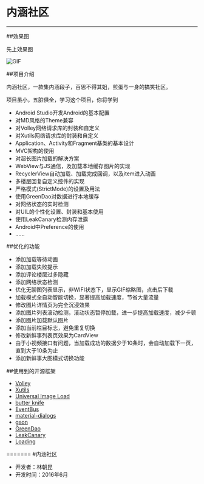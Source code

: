# 内涵社区

---

##效果图

先上效果图

![GIF](https://coding.net/u/chaokun/p/NeiHanSheQu/git/blob/chaokun/images/neihanshequ.gif)

##项目介绍

内涵社区，一款集内涵段子，百思不得其姐，煎蛋与一身的搞笑社区。

项目虽小，五脏俱全，学习这个项目，你将学到

- Android Studio开发Android的基本配置
- 对MD风格的Theme兼容
- 对Volley网络请求库的封装和自定义
- 对Xutils网络请求库的封装和自定义
- Application、Activity和Fragment基类的基本设计
- MVC架构的使用
- 对超长图片加载的解决方案
- WebView与JS通信，及加载本地缓存图片的实现
- RecyclerView自动加载、加载完成回调，以及item进入动画
- 多楼层回复自定义控件的实现
- 严格模式(StrictMode)的设置及用法
- 使用GreenDao对数据进行本地缓存
- 对网络状态的实时检测
- 对UIL的个性化设置、封装和基本使用
- 使用LeakCanary检测内存泄露
- Android中Preference的使用
- ......


##优化的功能

- 添加加载等待动画
- 添加加载失败提示
- 添加评论楼层过多隐藏
- 添加网络状态检测
- 优化无聊图列表显示，非WIFI状态下，显示GIF缩略图，点击后下载
- 加载模式全自动智能切换，显著提高加载速度，节省大量流量
- 修改图片详情页为完全沉浸效果
- 添加图片列表滚动检测，滚动状态暂停加载，进一步提高加载速度，减少卡顿
- 添加图片加载默认图片
- 添加当前栏目标志，避免重复切换
- 修改新鲜事列表页效果为CardView
- 由于小视频接口有问题，当加载成功的数据少于10条时，会自动加载下一页，直到大于10条为止
- 添加新鲜事大图模式切换功能



##使用到的开源框架

- [Volley](https://android.googlesource.com/platform/frameworks/volley)
- [Xutils](https://github.com/wyouflf/xUtils)
- [Universal Image Load](https://github.com/nostra13/Android-Universal-Image-Loader)
- [butter knife](https://github.com/JakeWharton/butterknife)
- [EventBus](https://github.com/greenrobot/EventBus)
- [material-dialogs](https://github.com/afollestad/material-dialogs)
- [gson](https://code.google.com/p/google-gson/)
- [GreenDao](http://greendao-orm.com/)
- [LeakCanary](https://github.com/square/leakcanary)
- [Loading](https://github.com/yankai-victor/Loading)

=======
#内涵社区
- 开发者：林朝昆
- 开发时间：2016年6月

